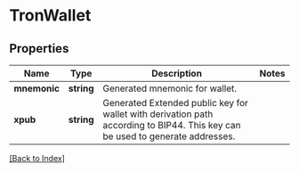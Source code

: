 # TronWallet

## Properties

Name | Type | Description | Notes
------------ | ------------- | ------------- | -------------
**mnemonic** | **string** | Generated mnemonic for wallet. |
**xpub** | **string** | Generated Extended public key for wallet with derivation path according to BIP44. This key can be used to generate addresses. |

[[Back to Index]](../index.md)
